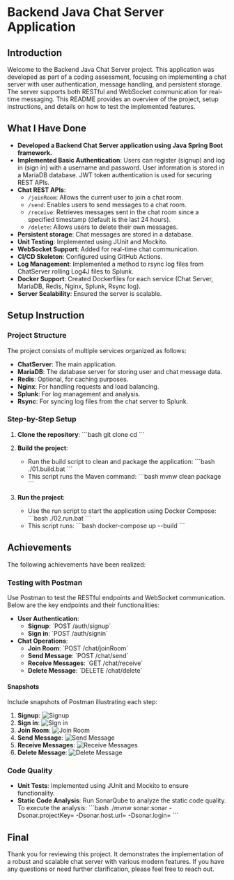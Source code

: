 
# Backend Java Chat Server Application

## Introduction
Welcome to the Backend Java Chat Server project. This application was developed as part of a coding assessment, focusing on implementing a chat server with user authentication, message handling, and persistent storage. The server supports both RESTful and WebSocket communication for real-time messaging. This README provides an overview of the project, setup instructions, and details on how to test the implemented features.

## What I Have Done
- **Developed a Backend Chat Server application using Java Spring Boot framework.**
- **Implemented Basic Authentication**: Users can register (signup) and log in (sign in) with a username and password. User information is stored in a MariaDB database. JWT token authentication is used for securing REST APIs.
- **Chat REST APIs**:
  - `/joinRoom`: Allows the current user to join a chat room.
  - `/send`: Enables users to send messages to a chat room.
  - `/receive`: Retrieves messages sent in the chat room since a specified timestamp (default is the last 24 hours).
  - `/delete`: Allows users to delete their own messages.
- **Persistent storage**: Chat messages are stored in a database.
- **Unit Testing**: Implemented using JUnit and Mockito.
- **WebSocket Support**: Added for real-time chat communication.
- **CI/CD Skeleton**: Configured using GitHub Actions.
- **Log Management**: Implemented a method to rsync log files from ChatServer rolling Log4J files to Splunk.
- **Docker Support**: Created Dockerfiles for each service (Chat Server, MariaDB, Redis, Nginx, Splunk, Rsync log).
- **Server Scalability**: Ensured the server is scalable.



## Setup Instruction

### Project Structure
The project consists of multiple services organized as follows:
- **ChatServer**: The main application.
- **MariaDB**: The database server for storing user and chat message data.
- **Redis**: Optional, for caching purposes.
- **Nginx**: For handling requests and load balancing.
- **Splunk**: For log management and analysis.
- **Rsync**: For syncing log files from the chat server to Splunk.

### Step-by-Step Setup

1. **Clone the repository**:
   \`\`\`bash
   git clone <repository-url>
   cd <repository-directory>
   \`\`\`

2. **Build the project**:
   - Run the build script to clean and package the application:
     \`\`\`bash
     ./01.build.bat
     \`\`\`
   - This script runs the Maven command:
     \`\`\`bash
     mvnw clean package
     \`\`\`

3. **Run the project**:
   - Use the run script to start the application using Docker Compose:
     \`\`\`bash
     ./02.run.bat
     \`\`\`
   - This script runs:
     \`\`\`bash
     docker-compose up --build
     \`\`\`

## Achievements
The following achievements have been realized:

### Testing with Postman
Use Postman to test the RESTful endpoints and WebSocket communication. Below are the key endpoints and their functionalities:

- **User Authentication**:
  - **Signup**: \`POST /auth/signup\`
  - **Sign in**: \`POST /auth/signin\`
- **Chat Operations**:
  - **Join Room**: \`POST /chat/joinRoom\`
  - **Send Message**: \`POST /chat/send\`
  - **Receive Messages**: \`GET /chat/receive\`
  - **Delete Message**: \`DELETE /chat/delete\`

#### Snapshots
Include snapshots of Postman illustrating each step:

1. **Signup**:
   ![Signup](./snapshots/signup.png)
2. **Sign in**:
   ![Sign in](./snapshots/signin.png)
3. **Join Room**:
   ![Join Room](./snapshots/joinRoom.png)
4. **Send Message**:
   ![Send Message](./snapshots/send.png)
5. **Receive Messages**:
   ![Receive Messages](./snapshots/receive.png)
6. **Delete Message**:
   ![Delete Message](./snapshots/delete.png)

### Code Quality
- **Unit Tests**: Implemented using JUnit and Mockito to ensure functionality.
- **Static Code Analysis**: Run SonarQube to analyze the static code quality. To execute the analysis:
  \`\`\`bash
  ./mvnw sonar:sonar -Dsonar.projectKey=<your-project-key> -Dsonar.host.url=<your-sonar-instance> -Dsonar.login=<your-sonar-login>
  \`\`\`

## Final
Thank you for reviewing this project. It demonstrates the implementation of a robust and scalable chat server with various modern features. If you have any questions or need further clarification, please feel free to reach out.
